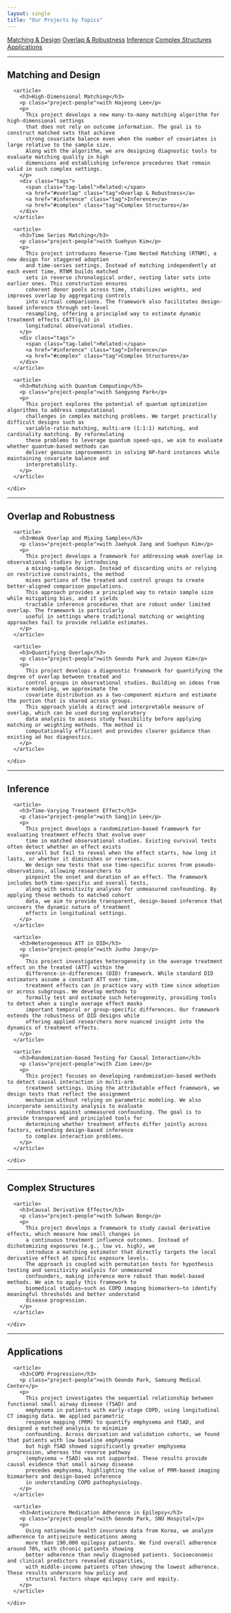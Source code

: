 ```yaml
---
layout: single
title: "Our Projects by Topics"
---
```



<!-- Top navigation -->
<nav class="research-topnav">
  <a href="#matching">Matching & Design</a>
  <a href="#overlap">Overlap & Robustness</a>
  <a href="#inference">Inference</a>
  <a href="#complex">Complex Structures</a>
  <a href="#applications">Applications</a>
</nav>

<div class="research-page">

  <hr>
  <!-- Matching -->
  <section id="matching" class="research-section">
    <h2 class="topic-title">Matching and Design</h2>
    <div class="topic-projects">

      <article>
        <h3>High-Dimensional Matching</h3>
        <p class="project-people">with Hajeong Lee</p>
        <p>
          This project develops a new many-to-many matching algorithm for high-dimensional settings
          that does not rely on outcome information. The goal is to construct matched sets that achieve
          strong covariate balance even when the number of covariates is large relative to the sample size.
          Along with the algorithm, we are designing diagnostic tools to evaluate matching quality in high
          dimensions and establishing inference procedures that remain valid in such complex settings.
        </p>
        <div class="tags">
          <span class="tag-label">Related:</span>
          <a href="#overlap" class="tag">Overlap & Robustness</a>
          <a href="#inference" class="tag">Inference</a>
          <a href="#complex" class="tag">Complex Structures</a>
        </div>
      </article>

      <article>
        <h3>Time Series Matching</h3>
        <p class="project-people">with Suehyun Kim</p>
        <p>
          This project introduces Reverse-Time Nested Matching (RTNM), a new design for staggered adoption
          and time-series settings. Instead of matching independently at each event time, RTNM builds matched
          sets in reverse chronological order, nesting later sets into earlier ones. This construction ensures
          coherent donor pools across time, stabilizes weights, and improves overlap by aggregating controls
          into virtual comparisons. The framework also facilitates design-based inference through set-level
          resampling, offering a principled way to estimate dynamic treatment effects CATT(g,h) in
          longitudinal observational studies.
        </p>
        <div class="tags">
          <span class="tag-label">Related:</span>
          <a href="#inference" class="tag">Inference</a>
          <a href="#complex" class="tag">Complex Structures</a>
        </div>
      </article>

      <article>
        <h3>Matching with Quantum Computing</h3>
        <p class="project-people">with Sangyong Park</p>
        <p>
          This project explores the potential of quantum optimization algorithms to address computational
          challenges in complex matching problems. We target practically difficult designs such as
          variable-ratio matching, multi-arm (1:1:1) matching, and cardinality matching. By reformulating
          these problems to leverage quantum speed-ups, we aim to evaluate whether quantum-based methods can
          deliver genuine improvements in solving NP-hard instances while maintaining covariate balance and
          interpretability.
        </p>
      </article>

    </div>
  </section>

  <hr>

  <!-- Overlap -->
  <section id="overlap" class="research-section">
    <h2 class="topic-title">Overlap and Robustness</h2>
    <div class="topic-projects">

      <article>
        <h3>Weak Overlap and Mixing Samples</h3>
        <p class="project-people">with Jaehyuk Jang and Suehyun Kim</p>
        <p>
          This project develops a framework for addressing weak overlap in observational studies by introducing
          a mixing-sample design. Instead of discarding units or relying on restrictive constraints, the method
          mixes portions of the treated and control groups to create better-aligned comparison populations.
          This approach provides a principled way to retain sample size while mitigating bias, and it yields
          tractable inference procedures that are robust under limited overlap. The framework is particularly
          useful in settings where traditional matching or weighting approaches fail to provide reliable estimates.
        </p>
      </article>

      <article>
        <h3>Quantifying Overlap</h3>
        <p class="project-people">with Geondo Park and Juyeon Kim</p>
        <p>
          This project develops a diagnostic framework for quantifying the degree of overlap between treated and
          control groups in observational studies. Building on ideas from mixture modeling, we approximate the
          covariate distribution as a two-component mixture and estimate the portion that is shared across groups.
          This approach yields a direct and interpretable measure of overlap, which can be used during exploratory
          data analysis to assess study feasibility before applying matching or weighting methods. The method is
          computationally efficient and provides clearer guidance than existing ad hoc diagnostics.
        </p>
      </article>

    </div>
  </section>

  <hr>

  <!-- Inference -->
  <section id="inference" class="research-section">
    <h2 class="topic-title">Inference</h2>
    <div class="topic-projects">

      <article>
        <h3>Time-Varying Treatment Effect</h3>
        <p class="project-people">with Sangjin Lee</p>
        <p>
          This project develops a randomization-based framework for evaluating treatment effects that evolve over
          time in matched observational studies. Existing survival tests often detect whether an effect exists
          overall but fail to reveal when the effect starts, how long it lasts, or whether it diminishes or reverses.
          We design new tests that use time-specific scores from pseudo-observations, allowing researchers to
          pinpoint the onset and duration of an effect. The framework includes both time-specific and overall tests,
          along with sensitivity analyses for unmeasured confounding. By applying these methods to matched cohort
          data, we aim to provide transparent, design-based inference that uncovers the dynamic nature of treatment
          effects in longitudinal settings.
        </p>
      </article>

      <article>
        <h3>Heterogeneous ATT in DID</h3>
        <p class="project-people">with Junho Jang</p>
        <p>
          This project investigates heterogeneity in the average treatment effect on the treated (ATT) within the
          difference-in-differences (DID) framework. While standard DID estimators assume a constant ATT over time,
          treatment effects can in practice vary with time since adoption or across subgroups. We develop methods to
          formally test and estimate such heterogeneity, providing tools to detect when a single average effect masks
          important temporal or group-specific differences. Our framework extends the robustness of DID designs while
          offering applied researchers more nuanced insight into the dynamics of treatment effects.
        </p>
      </article>

      <article>
        <h3>Randomization-based Testing for Causal Interaction</h3>
        <p class="project-people">with Zion Lee</p>
        <p>
          This project focuses on developing randomization-based methods to detect causal interaction in multi-arm
          treatment settings. Using the attributable effect framework, we design tests that reflect the assignment
          mechanism without relying on parametric modeling. We also incorporate sensitivity analysis to evaluate
          robustness against unmeasured confounding. The goal is to provide transparent and principled tools for
          determining whether treatment effects differ jointly across factors, extending design-based inference
          to complex interaction problems.
        </p>
      </article>

    </div>
  </section>

  <hr>

  <!-- Complex -->
  <section id="complex" class="research-section">
    <h2 class="topic-title">Complex Structures</h2>
    <div class="topic-projects">

      <article>
        <h3>Causal Derivative Effects</h3>
        <p class="project-people">with Suhwan Bong</p>
        <p>
          This project develops a framework to study causal derivative effects, which measure how small changes in
          a continuous treatment influence outcomes. Instead of dichotomizing exposures (e.g., low vs. high), we
          introduce a matching estimator that directly targets the local derivative effect at specific exposure levels.
          The approach is coupled with permutation tests for hypothesis testing and sensitivity analysis for unmeasured
          confounders, making inference more robust than model-based methods. We aim to apply this framework to
          biomedical studies—such as COPD imaging biomarkers—to identify meaningful thresholds and better understand
          disease progression.
        </p>
      </article>

    </div>
  </section>

  <hr>

  <!-- Applications -->
  <section id="applications" class="research-section">
    <h2 class="topic-title">Applications</h2>
    <div class="topic-projects">

      <article>
        <h3>COPD Progression</h3>
        <p class="project-people">with Geondo Park, Samsung Medical Center</p>
        <p>
          This project investigates the sequential relationship between functional small airway disease (fSAD) and
          emphysema in patients with early-stage COPD, using longitudinal CT imaging data. We applied parametric
          response mapping (PRM) to quantify emphysema and fSAD, and designed a matched analysis to minimize
          confounding. Across derivation and validation cohorts, we found that patients with low baseline emphysema
          but high fSAD showed significantly greater emphysema progression, whereas the reverse pathway
          (emphysema → fSAD) was not supported. These results provide causal evidence that small airway disease
          precedes emphysema, highlighting the value of PRM-based imaging biomarkers and design-based inference
          in understanding COPD pathophysiology.
        </p>
      </article>

      <article>
        <h3>Antiseizure Medication Adherence in Epilepsy</h3>
        <p class="project-people">with Geondo Park, SNU Hospital</p>
        <p>
          Using nationwide health insurance data from Korea, we analyze adherence to antiseizure medications among
          more than 190,000 epilepsy patients. We find overall adherence around 70%, with chronic patients showing
          better adherence than newly diagnosed patients. Socioeconomic and clinical predictors revealed disparities,
          with middle-income patients often showing the lowest adherence. These results underscore how policy and
          structural factors shape epilepsy care and equity.
        </p>
      </article>

    </div>
  </section>

</div>
